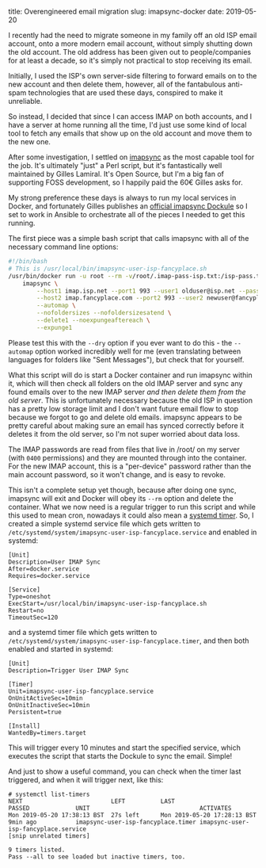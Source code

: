 title: Overengineered email migration
slug: imapsync-docker
date: 2019-05-20


I recently had the need to migrate someone in my family off an old ISP email account, onto a more modern email account, without simply shutting down the old account. The old address has been given out to people/companies for at least a decade, so it's simply not practical to stop receiving its email.

Initially, I used the ISP's own server-side filtering to forward emails on to the new account and then delete them, however, all of the fantabulous anti-spam technologies that are used these days, conspired to make it unreliable.

So instead, I decided that since I can access IMAP on both accounts, and I have a server at home running all the time, I'd just use some kind of local tool to fetch any emails that show up on the old account and move them to the new one.

After some investigation, I settled on [imapsync](https://imapsync.lamiral.info/) as the most capable tool for the job. It's ultimately "just" a Perl script, but it's fantastically well maintained by Gilles Lamiral. It's Open Source, but I'm a big fan of supporting FOSS development, so I happily paid the 60€ Gilles asks for.

My strong preference these days is always to run my local services in Docker, and fortunately Gilles publishes an [official imapsync Dockule](https://hub.docker.com/r/gilleslamiral/imapsync/) so I set to work in Ansible to orchestrate all of the pieces I needed to get this running.

The first piece was a simple bash script that calls imapsync with all of the necessary command line options:

```bash
#!/bin/bash
# This is /usr/local/bin/imapsync-user-isp-fancyplace.sh
/usr/bin/docker run -u root --rm -v/root/.imap-pass-isp.txt:/isp-pass.txt -v/root/.imap-pass-fancyplace.txt:/fancyplace-pass.txt gilleslamiral/imapsync \
    imapsync \
        --host1 imap.isp.net --port1 993 --user1 olduser@isp.net --passfile1 /isp-pass.txt --ssl1 --sslargs1 SSL_verify_mode=1 \
        --host2 imap.fancyplace.com --port2 993 --user2 newuser@fancyplace.com --passfile2 /fancyplace-pass.txt --ssl2 --sslargs2 SSL_verify_mode=1 \
        --automap \
        --nofoldersizes --nofoldersizesatend \
        --delete1 --noexpungeaftereach \
        --expunge1
```

Please test this with the ```--dry``` option if you ever want to do this - the ```--automap``` option worked incredibly well for me (even translating between languages for folders like "Sent Messages"), but check that for yourself.

What this script will do is start a Docker container and run imapsync within it, which will then check all folders on the old IMAP server and sync any found emails over to the new IMAP server *and then delete them from the old server*. This is unfortunately necessary because the old ISP in question has a pretty low storage limit and I don't want future email flow to stop because we forgot to go and delete old emails. imapsync appears to be pretty careful about making sure an email has synced correctly before it deletes it from the old server, so I'm not super worried about data loss.

The IMAP passwords are read from files that live in /root/ on my server (with ```0400``` permissions) and they are mounted through into the container. For the new IMAP account, this is a "per-device" password rather than the main account password, so it won't change, and is easy to revoke.

This isn't a complete setup yet though, because after doing one sync, imapsync will exit and Docker will obey its ```--rm``` option and delete the container. What we now need is a regular trigger to run this script and while this used to mean cron, nowadays it could also mean a [systemd timer](https://www.freedesktop.org/software/systemd/man/systemd.timer.html). So, I created a simple systemd service file which gets written to ```/etc/systemd/system/imapsync-user-isp-fancyplace.service``` and enabled in systemd:

```
[Unit]
Description=User IMAP Sync
After=docker.service
Requires=docker.service

[Service]
Type=oneshot
ExecStart=/usr/local/bin/imapsync-user-isp-fancyplace.sh
Restart=no
TimeoutSec=120
```

and a systemd timer file which gets written to ```/etc/systemd/system/imapsync-user-isp-fancyplace.timer```, and then both enabled and started in systemd:

```
[Unit]
Description=Trigger User IMAP Sync

[Timer]
Unit=imapsync-user-isp-fancyplace.service
OnUnitActiveSec=10min
OnUnitInactiveSec=10min
Persistent=true

[Install]
WantedBy=timers.target
```

This will trigger every 10 minutes and start the specified service, which executes the script that starts the Dockule to sync the email. Simple!

And just to show a useful command, you can check when the timer last triggered, and when it will trigger next, like this:


```
# systemctl list-timers
NEXT                         LEFT          LAST                         PASSED             UNIT                               ACTIVATES
Mon 2019-05-20 17:38:13 BST  27s left      Mon 2019-05-20 17:28:13 BST  9min ago           imapsync-user-isp-fancyplace.timer imapsync-user-isp-fancyplace.service
[snip unrelated timers]

9 timers listed.
Pass --all to see loaded but inactive timers, too.
```

